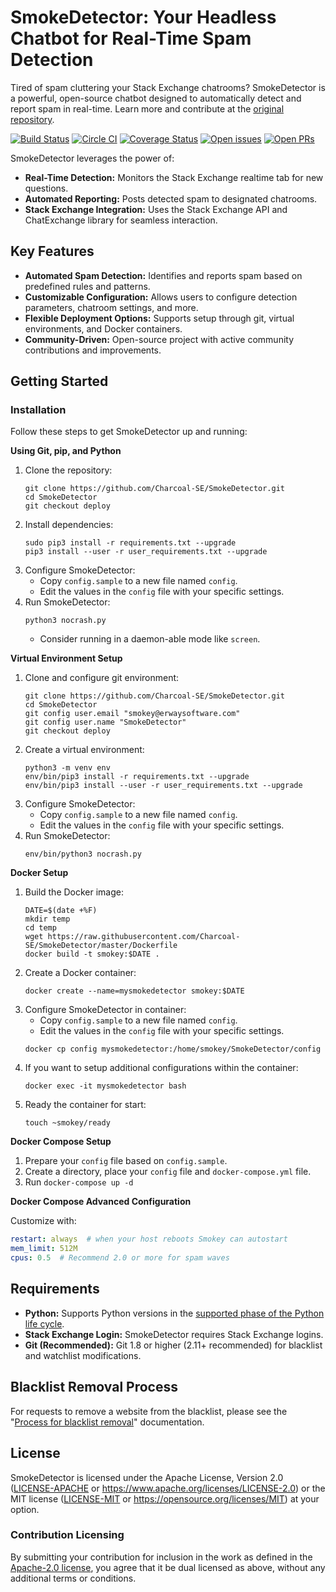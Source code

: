 # SmokeDetector: Your Headless Chatbot for Real-Time Spam Detection

Tired of spam cluttering your Stack Exchange chatrooms? SmokeDetector is a powerful, open-source chatbot designed to automatically detect and report spam in real-time. Learn more and contribute at the [original repository](https://github.com/Charcoal-SE/SmokeDetector).

[![Build Status](https://github.com/Charcoal-SE/SmokeDetector/actions/workflows/build.yml/badge.svg?query=branch%3Amaster)](https://github.com/Charcoal-SE/SmokeDetector/actions/workflows/build.yml?query=branch%3Amaster)
[![Circle CI](https://circleci.com/gh/Charcoal-SE/SmokeDetector.svg?style=shield)](https://circleci.com/gh/Charcoal-SE/SmokeDetector)
[![Coverage Status](https://coveralls.io/repos/github/Charcoal-SE/SmokeDetector/badge.svg?branch=master)](https://coveralls.io/github/Charcoal-SE/SmokeDetector?branch=master)
[![Open issues](https://img.shields.io/github/issues/Charcoal-SE/SmokeDetector.svg)](https://github.com/Charcoal-SE/SmokeDetector/issues)
[![Open PRs](https://img.shields.io/github/issues-pr/Charcoal-SE/SmokeDetector.svg)](https://github.com/Charcoal-SE/SmokeDetector/pulls)

SmokeDetector leverages the power of:

*   **Real-Time Detection:** Monitors the Stack Exchange realtime tab for new questions.
*   **Automated Reporting:** Posts detected spam to designated chatrooms.
*   **Stack Exchange Integration:** Uses the Stack Exchange API and ChatExchange library for seamless interaction.

## Key Features

*   **Automated Spam Detection:** Identifies and reports spam based on predefined rules and patterns.
*   **Customizable Configuration:** Allows users to configure detection parameters, chatroom settings, and more.
*   **Flexible Deployment Options:** Supports setup through git, virtual environments, and Docker containers.
*   **Community-Driven:** Open-source project with active community contributions and improvements.

## Getting Started

### Installation

Follow these steps to get SmokeDetector up and running:

**Using Git, pip, and Python**

1.  Clone the repository:
    ```shell
    git clone https://github.com/Charcoal-SE/SmokeDetector.git
    cd SmokeDetector
    git checkout deploy
    ```
2.  Install dependencies:
    ```shell
    sudo pip3 install -r requirements.txt --upgrade
    pip3 install --user -r user_requirements.txt --upgrade
    ```
3.  Configure SmokeDetector:
    *   Copy `config.sample` to a new file named `config`.
    *   Edit the values in the `config` file with your specific settings.
4.  Run SmokeDetector:
    ```shell
    python3 nocrash.py
    ```
    *   Consider running in a daemon-able mode like `screen`.

**Virtual Environment Setup**

1.  Clone and configure git environment:
    ```shell
    git clone https://github.com/Charcoal-SE/SmokeDetector.git
    cd SmokeDetector
    git config user.email "smokey@erwaysoftware.com"
    git config user.name "SmokeDetector"
    git checkout deploy
    ```
2.  Create a virtual environment:
    ```shell
    python3 -m venv env
    env/bin/pip3 install -r requirements.txt --upgrade
    env/bin/pip3 install --user -r user_requirements.txt --upgrade
    ```
3.  Configure SmokeDetector:
    *   Copy `config.sample` to a new file named `config`.
    *   Edit the values in the `config` file with your specific settings.
4.  Run SmokeDetector:
    ```shell
    env/bin/python3 nocrash.py
    ```

**Docker Setup**

1.  Build the Docker image:
    ```shell
    DATE=$(date +%F)
    mkdir temp
    cd temp
    wget https://raw.githubusercontent.com/Charcoal-SE/SmokeDetector/master/Dockerfile
    docker build -t smokey:$DATE .
    ```
2.  Create a Docker container:
    ```shell
    docker create --name=mysmokedetector smokey:$DATE
    ```
3.  Configure SmokeDetector in container:
    *   Copy `config.sample` to a new file named `config`.
    *   Edit the values in the `config` file with your specific settings.
    ```shell
    docker cp config mysmokedetector:/home/smokey/SmokeDetector/config
    ```
4.  If you want to setup additional configurations within the container:
    ```shell
    docker exec -it mysmokedetector bash
    ```
5.  Ready the container for start:
    ```shell
    touch ~smokey/ready
    ```

**Docker Compose Setup**

1.  Prepare your `config` file based on `config.sample`.
2.  Create a directory, place your `config` file and `docker-compose.yml` file.
3.  Run `docker-compose up -d`

**Docker Compose Advanced Configuration**

Customize with:

```yaml
restart: always  # when your host reboots Smokey can autostart
mem_limit: 512M
cpus: 0.5  # Recommend 2.0 or more for spam waves
```

## Requirements

*   **Python:** Supports Python versions in the [supported phase of the Python life cycle](https://devguide.python.org/versions/).
*   **Stack Exchange Login:**  SmokeDetector requires Stack Exchange logins.
*   **Git (Recommended):**  Git 1.8 or higher (2.11+ recommended) for blacklist and watchlist modifications.

## Blacklist Removal Process

For requests to remove a website from the blacklist, please see the "[Process for blacklist removal](https://charcoal-se.org/smokey/Process-for-blacklist-removal)" documentation.

## License

SmokeDetector is licensed under the Apache License, Version 2.0 ([LICENSE-APACHE](LICENSE-APACHE) or <https://www.apache.org/licenses/LICENSE-2.0>) or the MIT license ([LICENSE-MIT](LICENSE-MIT) or <https://opensource.org/licenses/MIT>) at your option.

### Contribution Licensing

By submitting your contribution for inclusion in the work
as defined in the [Apache-2.0 license](https://www.apache.org/licenses/LICENSE-2.0),
you agree that it be dual licensed as above,
without any additional terms or conditions.